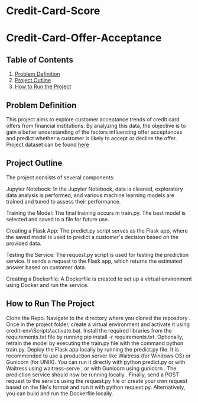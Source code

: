 # Credit-Card-Score
# Credit-Card-Offer-Acceptance

## Table of Contents 
1. [Problem Definition](#problem-defintion)
2. [Project Outline](#project-outline)
3. [How to Run the Project](#how-to-run-the-project)

## Problem Definition
This project aims to explore customer acceptance trends of credit card offers from financial institutions. By analyzing this data, the objective is to gain a better understanding of the factors influencing offer acceptances and predict whether a customer is likely to accept or decline the offer. 
Project dataset can be found [here](https://www.kaggle.com/datasets/thedevastator/unlocking-credit-card-offer-acceptance-trends-in)

## Project Outline
The project consists of several components:

Jupyter Notebook: In the Jupyter Notebook, data is cleaned, exploratory data analysis is performed, and various machine learning models are trained and tuned to assess their performance.

Training the Model: The final training occurs in train.py. The best model is selected and saved to a file for future use.

Creating a Flask App: The predict.py script serves as the Flask app, where the saved model is used to predict a customer's decision based on the provided data.

Testing the Service: The request.py script is used for testing the prediction service. It sends a request to the Flask app, which returns the estimated answer based on customer data.

Creating a Dockerfile: A Dockerfile is created to set up a virtual environment using Docker and run the service.

## How to Run The Project
Clone the Repo. Navigate to the directory where you cloned the repository . Once in the project folder, create a virtual environment and activate it using credit-env\Scripts\activate.bat. Install the required libraries from the requirements.txt file by running pip install -r requirements.txt. Optionally, retrain the model by executing the train.py file with the command python train.py. Deploy the Flask app locally by running the predict.py file. It is recommended to use a production server like Waitress (for Windows OS) or Gunicorn (for UNIX). You can run it directly with python predict.py or with Waitress using waitress-serve , or with Gunicorn using gunicorn . The prediction service should now be running locally . Finally, send a POST request to the service using the request.py file or create your own request based on the file's format and run it with python request.py. Alternatively, you can build and run the Dockerfile locally.
